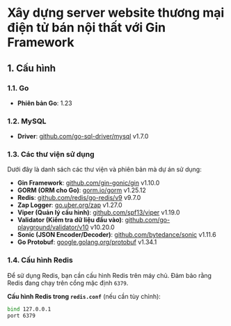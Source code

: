# Xây dựng server website thương mại điện tử bán nội thất với Gin Framework

## 1. Cấu hình

### 1.1. Go
- **Phiên bản Go**: 1.23

### 1.2. MySQL
- **Driver**: [github.com/go-sql-driver/mysql](https://github.com/go-sql-driver/mysql) v1.7.0

### 1.3. Các thư viện sử dụng

Dưới đây là danh sách các thư viện và phiên bản mà dự án sử dụng:

- **Gin Framework**: [github.com/gin-gonic/gin](https://github.com/gin-gonic/gin) v1.10.0
- **GORM (ORM cho Go)**: [gorm.io/gorm](https://gorm.io) v1.25.12
- **Redis**: [github.com/redis/go-redis/v9](https://github.com/redis/go-redis) v9.7.0
- **Zap Logger**: [go.uber.org/zap](https://github.com/uber-go/zap) v1.27.0
- **Viper (Quản lý cấu hình)**: [github.com/spf13/viper](https://github.com/spf13/viper) v1.19.0
- **Validator (Kiểm tra dữ liệu đầu vào)**: [github.com/go-playground/validator/v10](https://github.com/go-playground/validator) v10.20.0
- **Sonic (JSON Encoder/Decoder)**: [github.com/bytedance/sonic](https://github.com/bytedance/sonic) v1.11.6
- **Go Protobuf**: [google.golang.org/protobuf](https://github.com/protocolbuffers/protobuf-go) v1.34.1

### 1.4. Cấu hình Redis

Để sử dụng Redis, bạn cần cấu hình Redis trên máy chủ. Đảm bảo rằng Redis đang chạy trên cổng mặc định `6379`.

**Cấu hình Redis trong `redis.conf`** (nếu cần tùy chỉnh):

```bash
bind 127.0.0.1
port 6379
